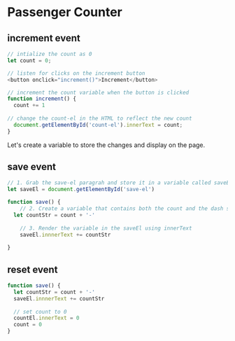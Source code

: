 
# Passenger Counter 



## increment event

```js
// intialize the count as 0
let count = 0;

// listen for clicks on the increment button
<button onclick="increment()">Increment</button>

// increment the count variable when the button is clicked
function increment() {
  count += 1
  
// change the count-el in the HTML to reflect the new count
  document.getElementById('count-el').innerText = count; 
}

```

Let's create a variable to store the changes and display on the page.

 

## save event

```js
// 1. Grab the save-el paragrah and store it in a variable called saveEl
let saveEl = document.getElementById('save-el')

function save() {
    // 2. Create a variable that contains both the count and the dash separator, i.e. "12 - "
  let countStr = count + '-'
  
    // 3. Render the variable in the saveEl using innerText
	saveEl.innnerText += countStr
  
}
```

 

## reset event

```js
function save() {
  let countStr = count + '-'
  saveEl.innnerText += countStr
  
  // set count to 0
  countEl.innerText = 0
  count = 0
}
```


